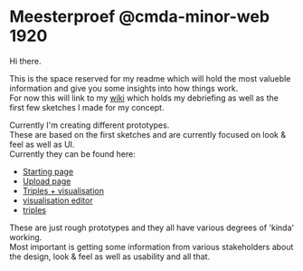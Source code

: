 # Meesterproef @cmda-minor-web 1920

Hi there.

This is the space reserved for my readme which will hold the most valueble information and give you some insights into how things work.  
For now this will link to my [wiki](https://github.com/DanielvandeVelde/meesterproef-1920/wiki) which holds my debriefing as well as the first few sketches I made for my concept.

Currently I'm creating different prototypes.  
These are based on the first sketches and are currently focused on look & feel as well as UI.  
Currently they can be found here:

- [Starting page](https://danielvandevelde.github.io/meesterproef-1920/demos/start.html)
- [Upload page](https://danielvandevelde.github.io/meesterproef-1920/demos/visualisation2.html)
- [Triples + visualisation](https://danielvandevelde.github.io/meesterproef-1920/demos/visualisation1.html)
- [visualisation editor](https://danielvandevelde.github.io/meesterproef-1920/demos/visualisation2.html)
- [triples](https://danielvandevelde.github.io/meesterproef-1920/demos/triples.html)

These are just rough prototypes and they all have various degrees of 'kinda' working.  
Most important is getting some information from various stakeholders about the design, look & feel as well as usability and all that.
